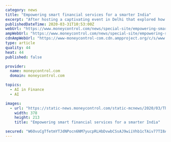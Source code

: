 ```yaml
---
category: news
title: "Empowering smart financial services for a smarter India"
excerpt: "After hosting a captivating event in Delhi that explored how technology is transforming the education sector to make India ‘Smarter’, Lenovo India’s ‘Smarter India’ mission, in collaboration with CNBC TV18,"
publishedDateTime: 2020-03-31T10:53:00Z
webUrl: "https://www.moneycontrol.com/news/special-site/empowering-smart-financial-services-for-a-smarter-india-5091901.html"
ampWebUrl: "https://www.moneycontrol.com/news/special-site/empowering-smart-financial-services-for-a-smarter-india-5091901.html/amp"
cdnAmpWebUrl: "https://www-moneycontrol-com.cdn.ampproject.org/c/s/www.moneycontrol.com/news/special-site/empowering-smart-financial-services-for-a-smarter-india-5091901.html/amp"
type: article
quality: 44
heat: 44
published: false

provider:
  name: moneycontrol.com
  domain: moneycontrol.com

topics:
  - AI in Finance
  - AI

images:
  - url: "https://static-news.moneycontrol.com/static-mcnews/2020/03/Thumb_1280-7-378x213.jpg"
    width: 378
    height: 213
    title: "Empowering smart financial services for a smarter India"

secured: "W6OvuCgTfetmYTJdNPocn6NM7yucpRLHbDvwbCSsAJ9wiiVhb1cTAiv77TI8AXOyPzLzuOhqhX42AuGJM6CQ1kMNVTN15sVSdIOneRbolRHMK0CiAeoPxEIvlAlLpeb5yDtVoIq5RhI1fh39lCM7NGTqyTwRu31k+flaGWnbVPgvfUiaFgVZRtT0pHWQ2zrYaNc8cCguQbyn2o6xuLLBl4hLH0IclIyWoH2vwriDIVnxlfUDKbwC7gMLsfyYVolAdShOWjspvgFMnHa7qMjuJlfBhzsIPLeDsizuArcKOzWdEsGXnK4sZF1xp3p6+dBl;N3JDGtO1lZRnA5O6u2OZvA=="
---
```


